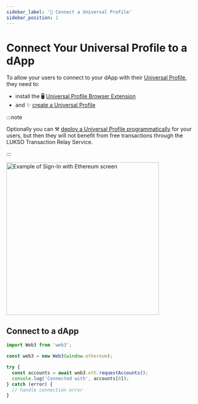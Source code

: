 ```yaml
---
sidebar_label: '🔗 Connect a Universal Profile'
sidebar_position: 1
---
```


# Connect Your Universal Profile to a dApp

To allow your users to connect to your dApp with their [Universal Profile](../../standards/universal-profile/introduction.md), they need to:

- install the 🖥️ [Universal Profile Browser Extension](/install-up-browser-extension)
- and ✨ [create a Universal Profile](https://my.universalprofile.cloud)

:::note

Optionally you can ⚒️ [deploy a Universal Profile programmatically](../../learn/expert-guides/create-profile.md) for your users, but then they will not benefit from free transactions through the LUKSO Transaction Relay Service.

:::

<div style={{textAlign: 'center'}}>

<img
    src="/img/learn/up_extension_connect.png"
    alt="Example of Sign-In with Ethereum screen"
    width="400"
/>

</div>

## Connect to a dApp

```js
import Web3 from 'web3';

const web3 = new Web3(window.ethereum);

try {
  const accounts = await web3.eth.requestAccounts();
  console.log('Connected with', accounts[0]);
} catch (error) {
  // handle connection error
}
```
